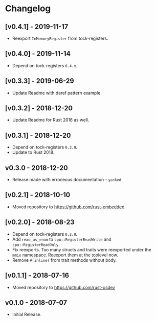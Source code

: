 # Changelog

## [v0.4.1] - 2019-11-17

- Reexport `InMemoryRegister` from tock-registers.

## [v0.4.0] - 2019-11-14

- Depend on tock-registers `0.4.x`.

## [v0.3.3] - 2019-06-29

- Update Readme with deref pattern example.

## [v0.3.2] - 2018-12-20

- Update Readme for Rust 2018 as well.

## [v0.3.1] - 2018-12-20

- Depend on tock-registers `0.3.0`.
- Update to Rust 2018.

## v0.3.0 - 2018-12-20

- Release made with erroneous documentation - `yanked`.

## [v0.2.1] - 2018-10-10

- Moved repository to https://github.com/rust-embedded

## [v0.2.0] - 2018-08-23

- Depend on tock-registers `0.2.0`.
- Add `read_as_enum` to `cpu::RegisterReadWrite` and `cpu::RegisterReadOnly`.
- Fix reexports. Too many structs and traits were reexported under the `mmio` namespace. Reexport
  them at the toplevel now.
- Remove `#[inline]` from trait methods without body.

## [v0.1.1] - 2018-07-16

- Moved repository to https://github.com/rust-osdev

## v0.1.0 - 2018-07-07

- Initial Release.
